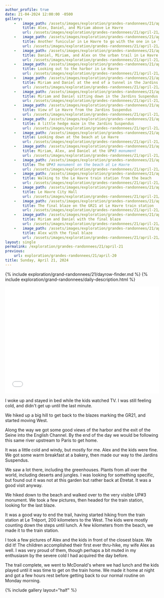 ```yaml
---
author_profile: true
date: 21-04-2024 12:00:00 -0500
gallery:
    -   image_path: /assets/images/exploration/grandes-randonnees/21/april-21/small/102040.jpg
        title: Alex, Daniel, and Miriam above Le Havre
        url: /assets/images/exploration/grandes-randonnees/21/april-21/large/102040.jpg
    -   image_path: /assets/images/exploration/grandes-randonnees/21/april-21/small/103317.jpg
        title: Another funicular in Le Havre to go with the one in Le Tréport
        url: /assets/images/exploration/grandes-randonnees/21/april-21/large/103317.jpg
    -   image_path: /assets/images/exploration/grandes-randonnees/21/april-21/small/104822.jpg
        title: Daniel, Miriam, and Alex on the urban trail in Le Havre
        url: /assets/images/exploration/grandes-randonnees/21/april-21/large/104822.jpg
    -   image_path: /assets/images/exploration/grandes-randonnees/21/april-21/small/105619.jpg
        title: Looking out to the harbor in Le Havre
        url: /assets/images/exploration/grandes-randonnees/21/april-21/large/105619.jpg
    -   image_path: /assets/images/exploration/grandes-randonnees/21/april-21/small/111336.jpg
        title: Miriam and Daniel at the end of a tunnel in the Jardins Suspendus
        url: /assets/images/exploration/grandes-randonnees/21/april-21/large/111336.jpg
    -   image_path: /assets/images/exploration/grandes-randonnees/21/april-21/small/120322.jpg
        title: Miriam and Daniel sitting down in the Jardins Suspendus
        url: /assets/images/exploration/grandes-randonnees/21/april-21/large/120322.jpg
    -   image_path: /assets/images/exploration/grandes-randonnees/21/april-21/small/121108.jpg
        title: View of Le Havre from the Jardins Suspendus
        url: /assets/images/exploration/grandes-randonnees/21/april-21/large/121108.jpg
    -   image_path: /assets/images/exploration/grandes-randonnees/21/april-21/small/121116.jpg
        title: A little hedge maze in the Jardins Suspendus
        url: /assets/images/exploration/grandes-randonnees/21/april-21/large/121116.jpg
    -   image_path: /assets/images/exploration/grandes-randonnees/21/april-21/small/125208.jpg
        title: Looking down at the beach at Le Havre
        url: /assets/images/exploration/grandes-randonnees/21/april-21/large/125208.jpg
    -   image_path: /assets/images/exploration/grandes-randonnees/21/april-21/small/131820.jpg
        title: Miriam, Alex, and Daniel at the UP#3 monument
        url: /assets/images/exploration/grandes-randonnees/21/april-21/large/131820.jpg
    -   image_path: /assets/images/exploration/grandes-randonnees/21/april-21/small/132200.jpg
        title: The UP#3 monument on the beach at Le Havre
        url: /assets/images/exploration/grandes-randonnees/21/april-21/large/132200.jpg
    -   image_path: /assets/images/exploration/grandes-randonnees/21/april-21/small/133122.jpg
        title: Walking to the Le Havre train station from the beach
        url: /assets/images/exploration/grandes-randonnees/21/april-21/large/133122.jpg
    -   image_path: /assets/images/exploration/grandes-randonnees/21/april-21/small/133615.jpg
        title: Le Havre City Hall
        url: /assets/images/exploration/grandes-randonnees/21/april-21/large/133615.jpg
    -   image_path: /assets/images/exploration/grandes-randonnees/21/april-21/small/135334.jpg
        title: The final blaze on the GR21 at Le Havre train station
        url: /assets/images/exploration/grandes-randonnees/21/april-21/large/135334.jpg
    -   image_path: /assets/images/exploration/grandes-randonnees/21/april-21/small/135409.jpg
        title: Miriam and Daniel with the final blaze
        url: /assets/images/exploration/grandes-randonnees/21/april-21/large/135409.jpg
    -   image_path: /assets/images/exploration/grandes-randonnees/21/april-21/small/135434.jpg
        title: Alex with the final blaze
        url: /assets/images/exploration/grandes-randonnees/21/april-21/large/135434.jpg
layout: single
permalink: /exploration/grandes-randonnees/21/april-21
previous:
    url: exploration/grandes-randonnees/21/april-20
title: Sunday, April 21, 2024
---
```

{% include exploration/grand-randonnees/21/dayrow-finder.md %}
{% include exploration/grand-randonnees/daily-description.html %}

<iframe width="100%" height="350px" frameborder="0" allowfullscreen allow="geolocation" src="//umap.openstreetmap.fr/en/map/april-21-2024-on-the-gr-21_1064948?scaleControl=true&miniMap=false&scrollWheelZoom=true&zoomControl=true&editMode=disabled&moreControl=true&searchControl=false&tilelayersControl=null&embedControl=false&datalayersControl=null&onLoadPanel=none&captionBar=false&captionMenus=false&editinosmControl=false&locateControl=false&captionControl=false#14/49.4996/0.1047"></iframe>

I woke up and stayed in bed while the kids watched TV. I was still feeling cold, and didn't get up until the last minute.

We hiked up a big hill to get back to the blazes marking the GR21, and started moving West.

Along the way we got some good views of the harbor and the exit of the Seine into the English Channel. By the end of the day we would be following this same river upstream to Paris to get home.

It was a little cold and windy, but mostly for me. Alex and the kids were fine. We got some warm breakfast at a bakery, then made our way to the Jardins Suspendus. 

We saw a lot there, including the greenhouses. Plants from all over the world, including deserts and jungles. I was looking for something specific, but found out it was not at this garden but rather back at Étretat. It was a good visit anyway.

We hiked down to the beach and walked over to the very visible UP#3 monument. We took a few pictures, then headed for the train station, looking for the last blaze.

It was a good way to end the trail, having started hiking from the train station at Le Tréport, 200 kilometers to the West. The kids were mostly counting down the steps until lunch. A few kilometers from the beach, we made it to the train station.

I took a few pictures of Alex and the kids in front of the closest blaze. We did it! The children accomplished their first ever thru-hike, my wife Alex as well. I was very proud of them, though perhaps a bit muted in my enthusiasm by the severe cold I had acquired the day before.

The trail complete, we went to McDonald's where we had lunch and the kids played until it was time to get on the train home. We made it home at night and got a few hours rest before getting back to our normal routine on Monday morning.

{% include gallery layout="half" %}